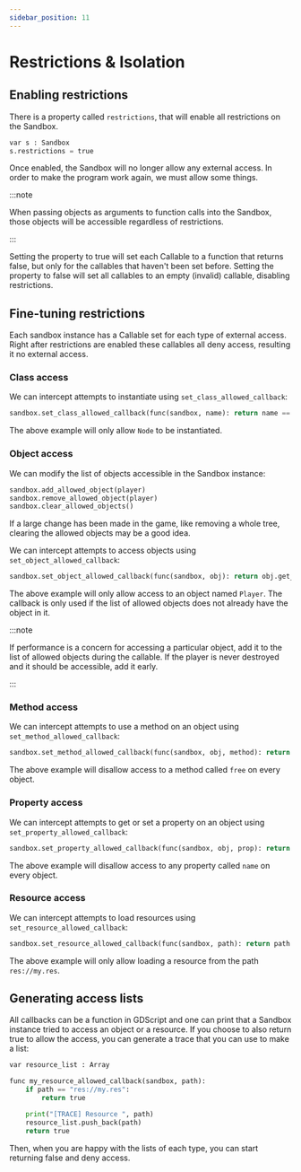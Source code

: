 ```yaml
---
sidebar_position: 11
---
```


# Restrictions & Isolation

## Enabling restrictions

There is a property called `restrictions`, that will enable all restrictions on the Sandbox.

```py
var s : Sandbox
s.restrictions = true
```

Once enabled, the Sandbox will no longer allow any external access. In order to make the program work again, we must allow some things.

:::note

When passing objects as arguments to function calls into the Sandbox, those objects will be accessible regardless of restrictions.

:::

Setting the property to true will set each Callable to a function that returns false, but only for the callables that haven't been set before. Setting the property to false will set all callables to an empty (invalid) callable, disabling restrictions.

## Fine-tuning restrictions

Each sandbox instance has a Callable set for each type of external access. Right after restrictions are enabled these callables all deny access, resulting it no external access.

### Class access

We can intercept attempts to instantiate using `set_class_allowed_callback`:

```py
sandbox.set_class_allowed_callback(func(sandbox, name): return name == "Node")
```

The above example will only allow `Node` to be instantiated.

### Object access

We can modify the list of objects accessible in the Sandbox instance:

```py
sandbox.add_allowed_object(player)
sandbox.remove_allowed_object(player)
sandbox.clear_allowed_objects()
```

If a large change has been made in the game, like removing a whole tree, clearing the allowed objects may be a good idea.


We can intercept attempts to access objects using `set_object_allowed_callback`:

```py
sandbox.set_object_allowed_callback(func(sandbox, obj): return obj.get_name() == "Player")
```

The above example will only allow access to an object named `Player`. The callback is only used if the list of allowed objects does not already have the object in it.

:::note

If performance is a concern for accessing a particular object, add it to the list of allowed objects during the callable. If the player is never destroyed and it should be accessible, add it early.

:::

### Method access

We can intercept attempts to use a method on an object using `set_method_allowed_callback`:

```py
sandbox.set_method_allowed_callback(func(sandbox, obj, method): return method != "free")
```

The above example will disallow access to a method called `free` on every object.

### Property access

We can intercept attempts to get or set a property on an object using `set_property_allowed_callback`:

```py
sandbox.set_property_allowed_callback(func(sandbox, obj, prop): return prop != "name")
```

The above example will disallow access to any property called `name` on every object.

### Resource access

We can intercept attempts to load resources using `set_resource_allowed_callback`:

```py
sandbox.set_resource_allowed_callback(func(sandbox, path): return path == "res://my.res")
```

The above example will only allow loading a resource from the path `res://my.res`.


## Generating access lists

All callbacks can be a function in GDScript and one can print that a Sandbox instance tried to access an object or a resource. If you choose to also return true to allow the access, you can generate a trace that you can use to make a list:

```py
var resource_list : Array

func my_resource_allowed_callback(sandbox, path):
	if path == "res://my.res":
		return true

	print("[TRACE] Resource ", path)
	resource_list.push_back(path)
	return true
```

Then, when you are happy with the lists of each type, you can start returning false and deny access.
